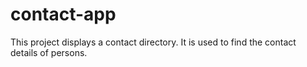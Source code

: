 # contact-app
This project displays a contact directory. It is used to find the contact details of persons.
